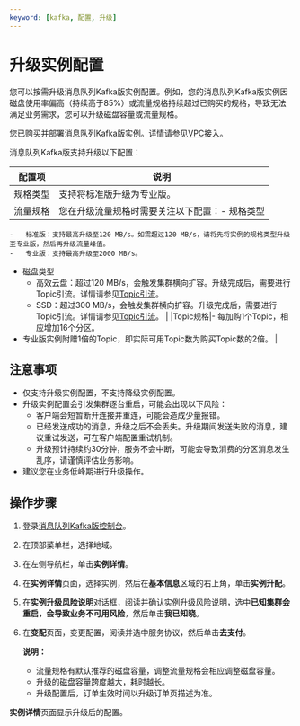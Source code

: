```yaml
---
keyword: [kafka, 配置, 升级]
---
```


# 升级实例配置

您可以按需升级消息队列Kafka版实例配置。例如，您的消息队列Kafka版实例因磁盘使用率偏高（持续高于85%）或流量规格持续超过已购买的规格，导致无法满足业务需求，您可以升级磁盘容量或流量规格。

您已购买并部署消息队列Kafka版实例。详情请参见[VPC接入](/intl.zh-CN/快速入门/步骤二：购买和部署实例/VPC接入.md)。

消息队列Kafka版支持升级以下配置：

|配置项|说明|
|---|--|
|规格类型|支持将标准版升级为专业版。|
|流量规格|您在升级流量规格时需要关注以下配置：-   规格类型
    -   标准版：支持最高升级至120 MB/s。如需超过120 MB/s，请将先将实例的规格类型升级至专业版，然后再升级流量峰值。
    -   专业版：支持最高升级至2000 MB/s。
-   磁盘类型
    -   高效云盘：超过120 MB/s，会触发集群横向扩容。升级完成后，需要进行Topic引流。详情请参见[Topic引流](/intl.zh-CN/用户指南/实例/Topic引流.md)。
    -   SSD：超过300 MB/s，会触发集群横向扩容。升级完成后，需要进行Topic引流。详情请参见[Topic引流](/intl.zh-CN/用户指南/实例/Topic引流.md)。 |
|Topic规格|-   每加购1个Topic，相应增加16个分区。
-   专业版实例附赠1倍的Topic，即实际可用Topic数为购买Topic数的2倍。 |

## 注意事项

-   仅支持升级实例配置，不支持降级实例配置。
-   升级实例配置会引发集群逐台重启，可能会出现以下风险：
    -   客户端会短暂断开连接并重连，可能会造成少量报错。
    -   已经发送成功的消息，升级之后不会丢失。升级期间发送失败的消息，建议重试发送，可在客户端配置重试机制。
    -   升级预计持续约30分钟，服务不会中断，可能会导致消费的分区消息发生乱序，请谨慎评估业务影响。
-   建议您在业务低峰期进行升级操作。

## 操作步骤

1.  登录[消息队列Kafka版控制台](http://kafka.console.aliyun.com)。

2.  在顶部菜单栏，选择地域。

3.  在左侧导航栏，单击**实例详情**。

4.  在**实例详情**页面，选择实例，然后在**基本信息**区域的右上角，单击**实例升配**。

5.  在**实例升级风险说明**对话框，阅读并确认实例升级风险说明，选中**已知集群会重启，会导致业务不可用风险**，然后单击**我已知晓**。

6.  在**变配**页面，变更配置，阅读并选中服务协议，然后单击**去支付**。

    **说明：**

    -   流量规格有默认推荐的磁盘容量，调整流量规格会相应调整磁盘容量。
    -   升级的磁盘容量跨度越大，耗时越长。
    -   升级配置后，订单生效时间以升级订单页描述为准。

**实例详情**页面显示升级后的配置。

